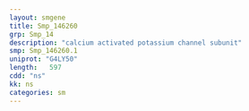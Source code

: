 ```yaml
---
layout: smgene
title: Smp_146260
grp: Smp_14
description: "calcium activated potassium channel subunit"
smp: Smp_146260.1
uniprot: "G4LY50"
length:   597
cdd: "ns"
kk: ns
categories: sm
---
```


